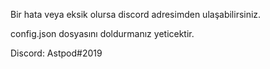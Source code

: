 Bir hata  veya eksik olursa discord adresimden ulaşabilirsiniz.

config.json dosyasını doldurmanız yeticektir.

Discord: Astpod#2019
